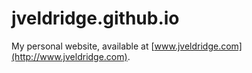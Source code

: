 jveldridge.github.io
====================

My personal website, available at [www.jveldridge.com](http://www.jveldridge.com).
